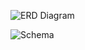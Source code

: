 
![ERD Diagram](https://user-images.githubusercontent.com/83420413/164309826-772fbe78-099b-4bcf-9e06-afbe3bd873d3.png)



![Schema](https://user-images.githubusercontent.com/83420413/164310037-0a13bcaa-85df-44e6-88f8-6f7da966eb35.png)
